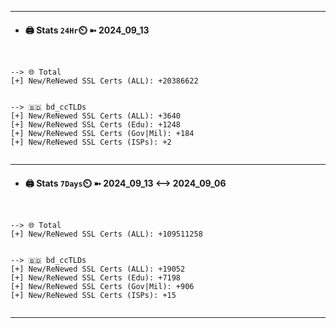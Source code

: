 

---
- #### 🖨️ **Stats** `24Hr`⏲️ ➼ 2024_09_13
```console


--> 🌐 Total
[+] New/ReNewed SSL Certs (ALL): +20386622


--> 🇧🇩 bd_ccTLDs
[+] New/ReNewed SSL Certs (ALL): +3640
[+] New/ReNewed SSL Certs (Edu): +1248
[+] New/ReNewed SSL Certs (Gov|Mil): +184
[+] New/ReNewed SSL Certs (ISPs): +2


```

---
- #### 🖨️ **Stats** `7Days`⏲️ ➼ 2024_09_13 <--> 2024_09_06
```console


--> 🌐 Total
[+] New/ReNewed SSL Certs (ALL): +109511258


--> 🇧🇩 bd_ccTLDs
[+] New/ReNewed SSL Certs (ALL): +19052
[+] New/ReNewed SSL Certs (Edu): +7198
[+] New/ReNewed SSL Certs (Gov|Mil): +906
[+] New/ReNewed SSL Certs (ISPs): +15


```

---

